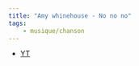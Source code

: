 ```yaml
---
title: "Amy whinehouse - No no no"
tags:
    - musique/chanson
---
```


- [YT](https://www.youtube.com/watch?v=KUmZp8pR1uc)
